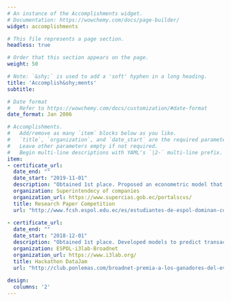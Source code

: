 ```yaml
---
# An instance of the Accomplishments widget.
# Documentation: https://wowchemy.com/docs/page-builder/
widget: accomplishments

# This file represents a page section.
headless: true

# Order that this section appears on the page.
weight: 50

# Note: `&shy;` is used to add a 'soft' hyphen in a long heading.
title: 'Accomplish&shy;ments'
subtitle:

# Date format
#   Refer to https://wowchemy.com/docs/customization/#date-format
date_format: Jan 2006

# Accomplishments.
#   Add/remove as many `item` blocks below as you like.
#   `title`, `organization`, and `date_start` are the required parameters.
#   Leave other parameters empty if not required.
#   Begin multi-line descriptions with YAML's `|2-` multi-line prefix.
item:
- certificate_url: 
  date_end: ""
  date_start: "2019-11-01"
  description: "Obtained 1st place. Proposed an econometric model that analyzes the efficiency of Advertising Spending of commercial firms by relating Twitter indicators and Dorfman-Steiner condition. In addition, I received additional recognition for participating as co-author in two award-winning research papers."
  organization: Superintendecy of companies
  organization_url: https://www.supercias.gob.ec/portalscvs/
  title: Research Paper Competition
  url: "http://www.fcsh.espol.edu.ec/es/estudiantes-de-espol-dominan-concurso-de-investigaci%C3%B3n-cient%C3%ADfica"
  
- certificate_url: 
  date_end: ""
  date_start: "2018-12-01"
  description: "Obtained 1st place. Developed models to predict transactional behavior and detect anomalies."
  organization: ESPOL-i3lab-Broadnet
  organization_url: https://www.i3lab.org/
  title: Hackathon DataJam 
  url: "http://club.ponlemas.com/broadnet-premia-a-los-ganadores-del-evento-tecnologico-datajam-2018/"
  
design:
  columns: '2' 
---
```

